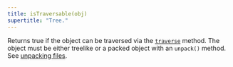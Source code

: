 ```yaml
---
title: isTraversable(obj)
supertitle: "Tree."
---
```


Returns true if the object can be traversed via the [`traverse`](traverse.html) method. The object must be either treelike or a packed object with an `unpack()` method. See [unpacking files](/language/fileTypes.html#unpacking-files).
